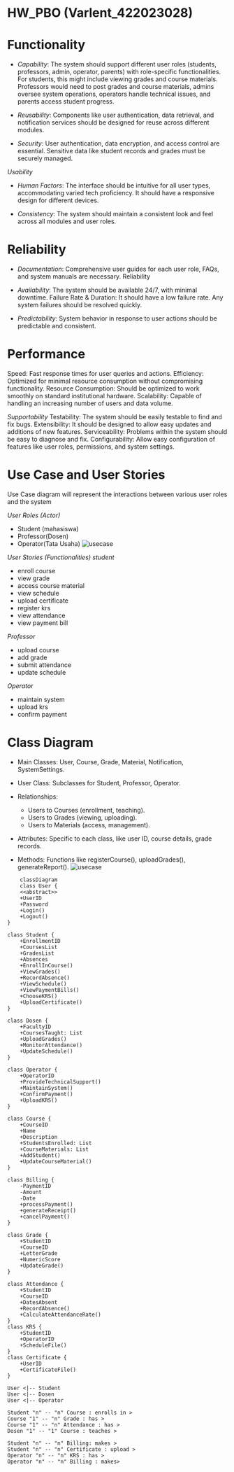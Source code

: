 # HW_PBO (Varlent_422023028)
# Functionality
* *Capability*: The system should support different user roles (students, professors, admin, operator, parents) with role-specific functionalities. For students, this might include viewing grades and course materials. Professors would need to post grades and course materials, admins oversee system operations, operators handle technical issues, and parents access student progress.

* *Reusability*: Components like user authentication, data retrieval, and notification services should be designed for reuse across different modules.

* *Security*: User authentication, data encryption, and access control are essential. Sensitive data like student records and grades must be securely managed.

*Usability*
* *Human Factors*: The interface should be intuitive for all user types, accommodating varied tech proficiency. It should have a responsive design for different devices.

* *Consistency*: The system should maintain a consistent look and feel across all modules and user roles.

# Reliability
* *Documentation*: Comprehensive user guides for each user role, FAQs, and system manuals are necessary.
Reliability

* *Availability*: The system should be available 24/7, with minimal downtime.
Failure Rate & Duration: It should have a low failure rate. Any system failures should be resolved quickly.

* *Predictability*: System behavior in response to user actions should be predictable and consistent.

# Performance
Speed: Fast response times for user queries and actions.
Efficiency: Optimized for minimal resource consumption without compromising functionality.
Resource Consumption: Should be optimized to work smoothly on standard institutional hardware.
Scalability: Capable of handling an increasing number of users and data volume.

*Supportability*
Testability: The system should be easily testable to find and fix bugs.
Extensibility: It should be designed to allow easy updates and additions of new features.
Serviceability: Problems within the system should be easy to diagnose and fix.
Configurability: Allow easy configuration of features like user roles, permissions, and system settings.

# Use Case and User Stories
Use Case diagram will represent the interactions between various user roles and the system

*User Roles (Actor)*
* Student (mahasiswa)
* Professor(Dosen)
* Operator(Tata Usaha)
![usecase](./Usecase%20PBO.drawio.png)

*User Stories (Functionalities)*
*student*
 * enroll course
 * view grade
 * access course material
 * view schedule
 * upload certificate
 * register krs
 * view attendance
 * view payment bill

 *Professor*
 * upload course
 * add grade
 * submit attendance
 * update schedule

*Operator*
* maintain system
* upload krs
* confirm payment

# Class Diagram
* Main Classes: User, Course, Grade, Material, Notification, SystemSettings.

* User Class: Subclasses for Student, Professor, Operator.

* Relationships:
  * Users to Courses (enrollment, teaching).
  * Users to Grades (viewing, uploading).
  * Users to Materials (access, management).

* Attributes: Specific to each class, like user ID, course details, grade records.

* Methods: Functions like registerCourse(), uploadGrades(), generateReport().
![usecase](./Screenshot%202024-04-23%20233815.png)

```mermaid
    classDiagram 
    class User {
    <<abstract>>
    +UserID
    +Password
    +Login()
    +Logout()
}

class Student {
    +EnrollmentID
    +CoursesList
    +GradesList
    +Absences
    +EnrollInCourse()
    +ViewGrades()
    +RecordAbsence()
    +ViewSchedule()
    +ViewPaymentBills()
    +ChooseKRS()
    +UploadCertificate()
}

class Dosen {
    +FacultyID
    +CoursesTaught: List
    +UploadGrades()
    +MonitorAttendance()
    +UpdateSchedule()
}

class Operator {
    +OperatorID
    +ProvideTechnicalSupport()
    +MaintainSystem()
    +ConfirmPayment()
    +UploadKRS()
}

class Course {
    +CourseID
    +Name
    +Description
    +StudentsEnrolled: List
    +CourseMaterials: List
    +AddStudent()
    +UpdateCourseMaterial()
}

class Billing {
    -PaymentID
    -Amount
    -Date
    +processPayment()
    +generateReceipt()
    +cancelPayment()
}

class Grade {
    +StudentID
    +CourseID
    +LetterGrade
    +NumericScore
    +UpdateGrade()
}

class Attendance {
    +StudentID
    +CourseID
    +DatesAbsent
    +RecordAbsence()
    +CalculateAttendanceRate()
}
class KRS {
    +StudentID
    +OperatorID
    +ScheduleFile()
}
class Certificate {
    +UserID
    +CertificateFile()
}

User <|-- Student
User <|-- Dosen
User <|-- Operator

Student "n" -- "n" Course : enrolls in >
Course "1" -- "n" Grade : has > 
Course "1" -- "n" Attendance : has >
Dosen "1" -- "1" Course : teaches >

Student "n" -- "n" Billing: makes >
Student "n" -- "n" Certificate : upload >
Operator "n" -- "n" KRS : has >
Operator "n" -- "n" Billing : makes>

```
